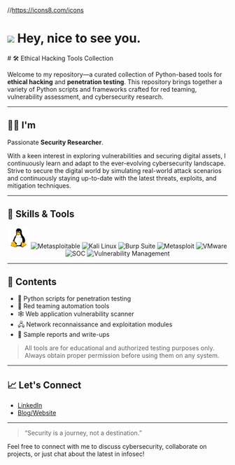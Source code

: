 //https://icons8.com/icons

<h1><img src="https://emojis.slackmojis.com/emojis/images/1531849430/4246/blob-sunglasses.gif?1531849430" width="30"/> Hey, nice to see you.</h1>
# 🛠️ Ethical Hacking Tools Collection

Welcome to my repository—a curated collection of Python-based tools for **ethical hacking** and **penetration testing**.
This repository brings together a variety of Python scripts and frameworks crafted for red teaming, vulnerability assessment, and cybersecurity research.

---

## 👨‍💻 I'm

Passionate **Security Researcher**.

With a keen interest in exploring vulnerabilities and securing digital assets, I continuously learn and adapt to the ever-evolving cybersecurity landscape.
Strive to secure the digital world by simulating real-world attack scenarios and continuously staying up-to-date with the latest threats, exploits, and mitigation techniques.

---

## 🔧 Skills & Tools

<p align="center">
  <img src="https://raw.githubusercontent.com/github/explore/80688e429a7d4ef2fca1e82350fe8e3517d3494d/topics/linux/linux.png" width="48" alt="Linux"/>
  <img src="https://img.icons8.com/?size=100&id=PW0ChfedZvTh&format=png&color=000000" width="48" alt="Metasploitable"/>
  <img src="https://img.icons8.com/?size=100&id=qBWtR72kluCU&format=png&color=000000" width="48" alt="Kali Linux"/>
  <img src="https://img.icons8.com/?size=100&id=FbRY9JkBrjiX&format=png&color=000000" width="48" alt="Burp Suite"/>
  <img src="https://img.icons8.com/?size=100&id=11220&format=png&color=FA5252" width="48" alt="Metasploit"/>
  <img src="https://img.icons8.com/?size=100&id=13441&format=png&color=000000" width="48" alt="VMware"/>
  <img src="https://img.icons8.com/?size=100&id=EeGUdU1g9c98&format=png&color=000000" width="48" alt="SOC"/>
  <img src="https://img.icons8.com/?size=100&id=41078&format=png&color=FD7E14" width="48" alt="Vulnerability Management"/>
</p>

---

## 📂 Contents

- 🐍 Python scripts for penetration testing
- 🚩 Red teaming automation tools
- 🕸️ Web application vulnerability scanner
- 🖧 Network reconnaissance and exploitation modules
- 📝 Sample reports and write-ups

> All tools are for educational and authorized testing purposes only. Always obtain proper permission before using them on any system.

---

## 📈 Let's Connect

- [LinkedIn](https://www.linkedin.com/in/vedpvapt/)
- [Blog/Website](#) <!-- Replace # with your site if available -->

---

> “Security is a journey, not a destination.”

Feel free to connect with me to discuss cybersecurity, collaborate on projects, or just chat about the latest in infosec!
